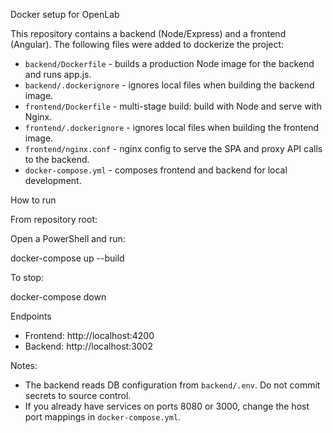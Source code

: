 Docker setup for OpenLab

This repository contains a backend (Node/Express) and a frontend (Angular). The following files were added to dockerize the project:

- `backend/Dockerfile` - builds a production Node image for the backend and runs app.js.
- `backend/.dockerignore` - ignores local files when building the backend image.
- `frontend/Dockerfile` - multi-stage build: build with Node and serve with Nginx.
- `frontend/.dockerignore` - ignores local files when building the frontend image.
- `frontend/nginx.conf` - nginx config to serve the SPA and proxy API calls to the backend.
- `docker-compose.yml` - composes frontend and backend for local development.

How to run

From repository root:

Open a PowerShell and run:

docker-compose up --build

To stop:

docker-compose down

Endpoints

- Frontend: http://localhost:4200
- Backend: http://localhost:3002

Notes:
- The backend reads DB configuration from `backend/.env`. Do not commit secrets to source control.
- If you already have services on ports 8080 or 3000, change the host port mappings in `docker-compose.yml`.
